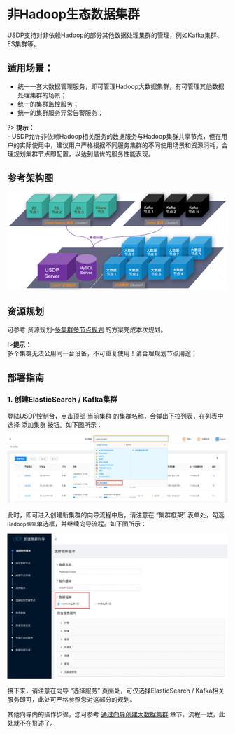 # 非Hadoop生态数据集群

USDP支持对非依赖Hadoop的部分其他数据处理集群的管理，例如Kafka集群、ES集群等。



## 适用场景：

- 统一一套大数据管理服务，即可管理Hadoop大数据集群，有可管理其他数据处理集群的场景；
- 统一的集群监控服务；
- 统一的集群服务异常告警服务；



?> **提示：**</br>- USDP允许非依赖Hadoop相关服务的数据服务与Hadoop集群共享节点，但在用户的实际使用中，建议用户严格根据不同服务集群的不同使用场景和资源消耗，合理规划集群节点即配置，以达到最优的服务性能表现。



## 参考架构图

![img](../../images/xc_x86_2.1.x/clusters/20220425170754.png)



## 资源规划

可参考 资源规划-[多集群多节点规划](usdpdc/plan&create/deploy_plan?id=_3-多集群多节点规划) 的方案完成本次规划。

!>**提示：**</br>多个集群无法公用同一台设备，不可重复使用！请合理规划节点用途；



## 部署指南

### 1. 创建ElasticSearch / Kafka集群

登陆USDP控制台，点击顶部 <kbd>当前集群</kbd> 的集群名称，会弹出下拉列表，在列表中选择 <kbd>添加集群</kbd> 按钮。如下图所示：

![img](../../images/xc_x86_2.1.x/clusters/2020123035003.png)

此时，即可进入创建新集群的向导流程中后，请注意在 “集群框架” 表单处，勾选`Hadoop框架`单选框，并继续向导流程。如下图所示：

![img](../../images/xc_x86_2.1.x/clusters/20220425161652.png)

接下来，请注意在向导 “选择服务” 页面处，可仅选择ElasticSearch / Kafka相关服务即可，此处可严格参照您对这部分的规划。

其他向导内的操作步骤，您可参考 [通过向导创建大数据集群](/usdpdc/plan&create/first_create?id=_31-向导-选择软件版本) 章节，流程一致，此处就不在赘述了。

